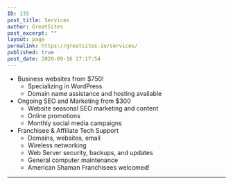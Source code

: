 ```yaml
---
ID: 135
post_title: Services
author: GreatSites
post_excerpt: ""
layout: page
permalink: https://greatsites.io/services/
published: true
post_date: 2020-09-16 17:17:54
---
```

<!-- wp:list -->
<ul><li>Business websites from $750! <ul><li>Specializing in WordPress </li><li>Domain name assistance and hosting available </li></ul></li><li>Ongoing SEO and Marketing from $300 <ul><li>Website seasonal SEO marketing and content </li><li>Online promotions </li><li>Monthly social media campaigns </li></ul></li><li>Franchisee &amp; Affiliate Tech Support <ul><li>Domains, websites, email </li><li>Wireless networking </li><li>Web Server security, backups, and updates </li><li>General computer maintenance </li><li>American Shaman Franchisees welcomed! </li></ul></li></ul>
<!-- /wp:list -->

<!-- wp:separator -->
<hr class="wp-block-separator"/>
<!-- /wp:separator -->